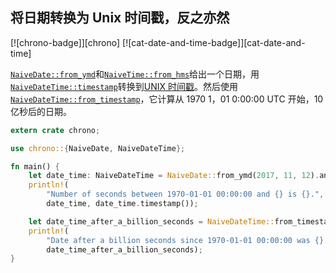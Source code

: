 ## 将日期转换为 Unix 时间戳，反之亦然

[![chrono-badge]][chrono] [![cat-date-and-time-badge]][cat-date-and-time]

[`NaiveDate::from_ymd`]和[`NaiveTime::from_hms`]给出一个日期，用[`NaiveDateTime::timestamp`]转换到[UNIX 时间戳][unix timestamp]。然后使用[`NaiveDateTime::from_timestamp`]，它计算从 1970 1，01 0:00:00 UTC 开始，10 亿秒后的日期。

```rust
extern crate chrono;

use chrono::{NaiveDate, NaiveDateTime};

fn main() {
    let date_time: NaiveDateTime = NaiveDate::from_ymd(2017, 11, 12).and_hms(17, 33, 44);
    println!(
        "Number of seconds between 1970-01-01 00:00:00 and {} is {}.",
        date_time, date_time.timestamp());

    let date_time_after_a_billion_seconds = NaiveDateTime::from_timestamp(1_000_000_000, 0);
    println!(
        "Date after a billion seconds since 1970-01-01 00:00:00 was {}.",
        date_time_after_a_billion_seconds);
}
```

[`naivedate::from_ymd`]: https://docs.rs/chrono/*/chrono/naive/struct.NaiveDate.html#method.from_ymd
[`naivedatetime::from_timestamp`]: https://docs.rs/chrono/*/chrono/naive/struct.NaiveDateTime.html#method.from_timestamp
[`naivedatetime::timestamp`]: https://docs.rs/chrono/*/chrono/naive/struct.NaiveDateTime.html#method.timestamp
[`naivetime::from_hms`]: https://docs.rs/chrono/*/chrono/naive/struct.NaiveTime.html#method.from_hms
[unix timestamp]: https://en.wikipedia.org/wiki/Unix_time
